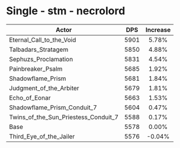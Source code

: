 # Single - stm - necrolord
| Actor | DPS | Increase |
|---|:---:|:---:|
|Eternal_Call_to_the_Void|5901|5.78%|
|Talbadars_Stratagem|5850|4.88%|
|Sephuzs_Proclamation|5831|4.54%|
|Painbreaker_Psalm|5685|1.92%|
|Shadowflame_Prism|5681|1.84%|
|Judgment_of_the_Arbiter|5679|1.81%|
|Echo_of_Eonar|5663|1.53%|
|Shadowflame_Prism_Conduit_7|5604|0.47%|
|Twins_of_the_Sun_Priestess_Conduit_7|5588|0.17%|
|Base|5578|0.00%|
|Third_Eye_of_the_Jailer|5576|-0.04%|
